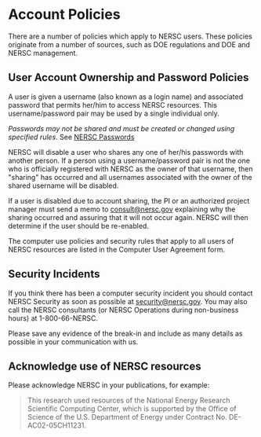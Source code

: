 # Account Policies

There are a number of policies which apply to NERSC users. These policies originate from a number of sources, such as DOE regulations and DOE and NERSC management.

## User Account Ownership and Password Policies

A user is given a username (also known as a login name) and associated password that permits her/him to access NERSC resources.  This username/password pair may be used by a single individual only.

*Passwords may not be shared and must be created or changed using specified rules*.  See [NERSC Passwords](passwords.md)

NERSC will disable a user who shares any one of her/his passwords with another person.  If a person using a username/password pair is not the one who is officially registered with NERSC as the owner of that username, then "sharing" has occurred and all usernames associated with the owner of the shared username will be disabled.

If a user is disabled due to account sharing, the PI or an authorized project manager must send a memo to consult@nersc.gov explaining why the sharing occurred and assuring that it will not occur again. NERSC will then determine if the user should be re-enabled.

The computer use policies and security rules that apply to all users of NERSC resources are listed in the Computer User Agreement form.

## Security Incidents

If you think there has been a computer security incident you should contact NERSC Security as soon as possible at security@nersc.gov.  You may also call the NERSC consultants (or NERSC Operations during non-business hours) at 1-800-66-NERSC.

Please save any evidence of the break-in and include as many details as possible in your communication with us.

## Acknowledge use of NERSC resources

Please acknowledge NERSC in your publications, for example:


>This research used resources of the National Energy Research Scientific Computing Center, which is supported by the Office of Science of the U.S. Department of Energy under Contract No. DE-AC02-05CH11231.

